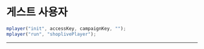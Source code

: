 # 게스트 사용자

```js
mplayer("init", accessKey, campaignKey, "");
mplayer("run", "shoplivePlayer");
```

---

<ShopliveGuestDemo />
